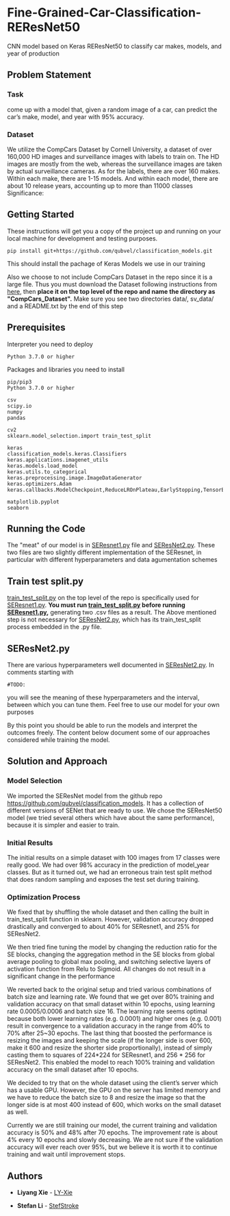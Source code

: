 # Fine-Grained-Car-Classification-REResNet50
CNN model based on Keras REResNet50 to classify car makes, models, and year of production

## Problem Statement
### Task
come up with a model that, given a random image of a car, can predict the car’s make, model, and year with 95% accuracy. 
### Dataset
We utilize the CompCars Dataset by Cornell University, a dataset of over 160,000 HD images and surveillance images with labels to train on. The HD images are mostly from the web, whereas the surveillance images are taken by actual surveillance cameras. As for the labels, there are over 160 makes. Within each make, there are 1-15 models. And within each model, there are about 10 release years, accounting up to more than 11000 classes
Significance: 

## Getting Started

These instructions will get you a copy of the project up and running on your local machine for development and testing purposes.


```
pip install git+https://github.com/qubvel/classification_models.git
```

This should install the pachage of Keras Models we use in our training

Also we choose to not include CompCars Dataset in the repo since it is a large file. Thus you must download the Dataset following instructions from [here](http://mmlab.ie.cuhk.edu.hk/datasets/comp_cars/instruction.txt), then **place it on the top level of the repo and name the directory as "CompCars_Dataset".** Make sure you see two directories data/, sv_data/ and a README.txt by the end of this step

## Prerequisites

Interpreter you need to deploy

```
Python 3.7.0 or higher
```

Packages and libraries you need to install

```
pip/pip3
Python 3.7.0 or higher

csv
scipy.io
numpy
pandas

cv2
sklearn.model_selection.import train_test_split

keras
classification_models.keras.Classifiers
keras.applications.imagenet_utils
keras.models.load_model
keras.utils.to_categorical
keras.preprocessing.image.ImageDataGenerator
keras.optimizers.Adam
keras.callbacks.ModelCheckpoint,ReduceLROnPlateau,EarlyStopping,TensorBoard

matplotlib.pyplot
seaborn
```

## Running the Code

The "meat" of our model is in [SEResnet1.py](SEResnet1.py) file and [SEResNet2.py](SEResNet2.py). These two files are two slightly different implementation of the SEResnet, in particular with different hyperparameters and data agumentation schemes

## Train test split.py
[train_test_split.py](train_test_split.py) on the top level of the repo is specifically used for [SEResnet1.py](SEResnet1.py). **You must run [train_test_split.py](train_test_split.py) before running [SEResnet1.py](SEResnet1.py),** generating two .csv files as a result. The Above mentioned step is not necessary for [SEResNet2.py](SEResNet2.py), which has its train_test_split process embedded in the .py file.

## SEResNet2.py
There are various hyperparameters well documented in [SEResNet2.py](SEResNet2.py). In comments starting with 
```
#TODO:
```
you will see the meaning of these hyperparameters and the interval, between which you can tune them. Feel free to use our model for your own purposes

By this point you should be able to run the models and interpret the outcomes freely. The content below document some of our approaches considered while training the model. 

## Solution and Approach

### Model Selection
We imported the SEResNet model from the github repo https://github.com/qubvel/classification_models. It has a collection of different versions of SENet that are ready to use. We chose the SEResNet50 model (we tried several others which have about the same performance), because it is simpler and easier to train.
### Initial Results
The initial results on a simple dataset with 100 images from 17 classes were really good. We had over 98% accuracy in the prediction of model_year classes. But as it turned out, we had an erroneous train test split method that does random sampling and exposes the test set during training. 
### Optimization Process
We fixed that by shuffling the whole dataset and then calling the built in train_test_split function in sklearn. However, validation accuracy dropped drastically and converged to about 40% for SEResnet1, and 25% for SEResNet2. 


We then tried fine tuning the model by changing the reduction ratio for the SE blocks, changing the aggregation method in the SE blocks from global average pooling to global max pooling, and switching selective layers of activation function from Relu to Sigmoid. All changes do not result in a significant change in the performance


We reverted back to the original setup and tried various combinations of batch size and learning rate. We found that we get over 80% training and validation accuracy on that small dataset within 10 epochs, using learning rate 0.0005/0.0006 and batch size 16. The learning rate seems optimal because both lower learning rates (e.g. 0.0001) and higher ones (e.g. 0.001) result in convergence to a validation accuracy in the range from 40% to 70% after 25~30 epochs. The last thing that boosted the performance is resizing the images and keeping the scale (if the longer side is over 600, make it 600 and resize the shorter side proportionally), instead of simply casting them to squares of 224*224 for SEResnet1, and 256 * 256 for SEResNet2. This enabled the model to reach 100% training and validation accuracy on the small dataset after 10 epochs. 


We decided to try that on the whole dataset using the client’s server which has a usable GPU. However, the GPU on the server has limited memory and we have to reduce the batch size to 8 and resize the image so that the longer side is at most 400 instead of 600, which works on the small dataset as well. 


Currently we are still training our model, the current training and validation accuracy is 50% and 48% after 70 epochs. The improvement rate is about 4% every 10 epochs and slowly decreasing. We are not sure if the validation accuracy will ever reach over 95%, but we believe it is worth it to continue training and wait until improvement stops. 


## Authors

* **Liyang Xie** - [LY-Xie](https://github.com/LY-Xie)

* **Stefan Li** - [StefStroke](https://github.com/StefStroke)
